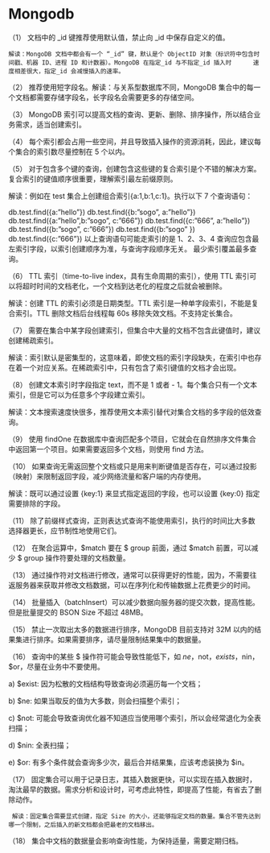 # Mongodb

（1） 文档中的 _id 键推荐使用默认值，禁止向 _id 中保存自定义的值。

    解读：MongoDB 文档中都会有一个 “_id” 键，默认是个 ObjectID 对象（标识符中包含时间戳、机器 ID、进程 ID 和计数器）。MongoDB 在指定_id 与不指定_id 插入时      速度相差很大，指定_id 会减慢插入的速率。

（2） 推荐使用短字段名。解读：与关系型数据库不同，MongoDB 集合中的每一个文档都需要存储字段名，长字段名会需要更多的存储空间。

（3） MongoDB 索引可以提高文档的查询、更新、删除、排序操作，所以结合业务需求，适当创建索引。

（4） 每个索引都会占用一些空间，并且导致插入操作的资源消耗，因此，建议每个集合的索引数尽量控制在 5 个以内。

（5） 对于包含多个键的查询，创建包含这些键的复合索引是个不错的解决方案。复合索引的键值顺序很重要，理解索引最左前缀原则。

解读：例如在 test 集合上创建组合索引{a:1,b:1,c:1}。执行以下 7 个查询语句：

db.test.find({a:”hello”})
db.test.find({b:”sogo”, a:”hello”})
db.test.find({a:”hello”,b:”sogo”, c:”666”})
db.test.find({c:”666”, a:”hello”})
db.test.find({b:”sogo”, c:”666”})
db.test.find({b:”sogo” })
db.test.find({c:”666”})
以上查询语句可能走索引的是 1、2、3、4
查询应包含最左索引字段，以索引创建顺序为准，与查询字段顺序无关。
最少索引覆盖最多查询。

（6） TTL 索引（time-to-live index，具有生命周期的索引），使用 TTL 索引可以将超时时间的文档老化，一个文档到达老化的程度之后就会被删除。

解读：创建 TTL 的索引必须是日期类型。TTL 索引是一种单字段索引，不能是复合索引。TTL 删除文档后台线程每 60s 移除失效文档。不支持定长集合。

（7） 需要在集合中某字段创建索引，但集合中大量的文档不包含此键值时，建议创建稀疏索引。

解读：索引默认是密集型的，这意味着，即使文档的索引字段缺失，在索引中也存在着一个对应关系。在稀疏索引中，只有包含了索引键值的文档才会出现。

（8） 创建文本索引时字段指定 text，而不是 1 或者 - 1。每个集合只有一个文本索引，但是它可以为任意多个字段建立索引。

解读：文本搜索速度快很多，推荐使用文本索引替代对集合文档的多字段的低效查询。

（9） 使用 findOne 在数据库中查询匹配多个项目，它就会在自然排序文件集合中返回第一个项目。如果需要返回多个文档，则使用 find 方法。

（10） 如果查询无需返回整个文档或只是用来判断键值是否存在，可以通过投影（映射）来限制返回字段，减少网络流量和客户端的内存使用。

解读：既可以通过设置 {key:1} 来显式指定返回的字段，也可以设置 {key:0} 指定需要排除的字段。

（11） 除了前缀样式查询，正则表达式查询不能使用索引，执行的时间比大多数选择器更长，应节制性地使用它们。

（12） 在聚合运算中，$match 要在 $ group 前面，通过 $match 前置，可以减少 $ group 操作符要处理的文档数量。

（13） 通过操作符对文档进行修改，通常可以获得更好的性能，因为，不需要往返服务器来获取并修改文档数据，可以在序列化和传输数据上花费更少的时间。

（14） 批量插入（batchInsert）可以减少数据向服务器的提交次数，提高性能。但是批量提交的 BSON Size 不超过 48MB。

（15） 禁止一次取出太多的数据进行排序，MongoDB 目前支持对 32M 以内的结果集进行排序。如果需要排序，请尽量限制结果集中的数据量。

（16） 查询中的某些 $ 操作符可能会导致性能低下，如 $ne，$not，$exists，$nin，$or，尽量在业务中不要使用。

a) \$exist: 因为松散的文档结构导致查询必须遍历每一个文档；

b) \$ne: 如果当取反的值为大多数，则会扫描整个索引；

c) \$not: 可能会导致查询优化器不知道应当使用哪个索引，所以会经常退化为全表扫描；

d) \$nin: 全表扫描；

e) $or: 有多个条件就会查询多少次，最后合并结果集，应该考虑装换为 $in。

（17） 固定集合可以用于记录日志，其插入数据更快，可以实现在插入数据时，淘汰最早的数据。需求分析和设计时，可考虑此特性，即提高了性能，有省去了删除动作。

     解读：固定集合需要显式创建，指定 Size 的大小，还能够指定文档的数量。集合不管先达到哪一个限制，之后插入的新文档都会把最老的文档移出。

（18） 集合中文档的数据量会影响查询性能，为保持适量，需要定期归档。
